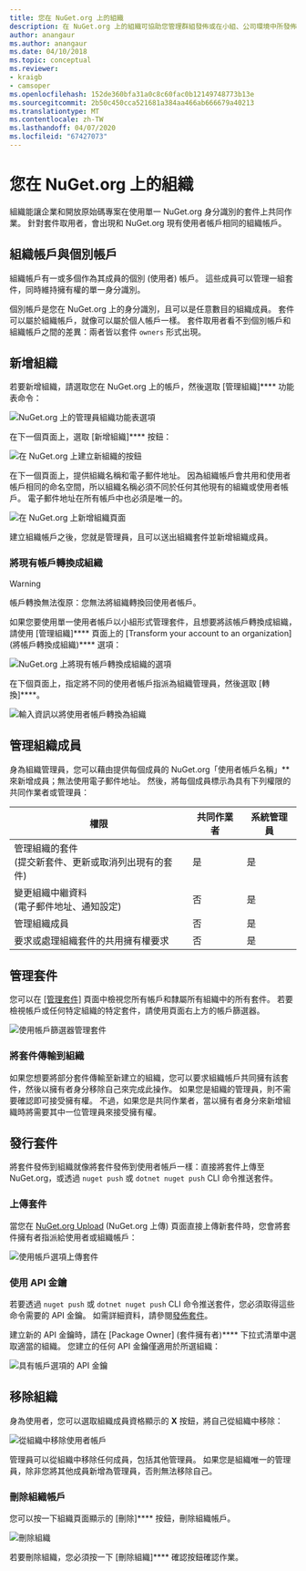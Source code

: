 ```yaml
---
title: 您在 NuGet.org 上的組織
description: 在 NuGet.org 上的組織可協助您管理群組發佈或在小組、公司環境中所發佈套件。
author: anangaur
ms.author: anangaur
ms.date: 04/10/2018
ms.topic: conceptual
ms.reviewer:
- kraigb
- camsoper
ms.openlocfilehash: 152de360bfa31a0c8c60fac0b12149748773b13e
ms.sourcegitcommit: 2b50c450cca521681a384aa466ab666679a40213
ms.translationtype: MT
ms.contentlocale: zh-TW
ms.lasthandoff: 04/07/2020
ms.locfileid: "67427073"
---
```

# <a name="your-organization-on-nugetorg"></a>您在 NuGet.org 上的組織

組織能讓企業和開放原始碼專案在使用單一 NuGet.org 身分識別的套件上共同作業。 針對套件取用者，會出現和 NuGet.org 現有使用者帳戶相同的組織帳戶。

## <a name="organization-accounts-vs-individual-accounts"></a>組織帳戶與個別帳戶

組織帳戶有一或多個作為其成員的個別 (使用者) 帳戶。 這些成員可以管理一組套件，同時維持擁有權的單一身分識別。

個別帳戶是您在 NuGet.org 上的身分識別，且可以是任意數目的組織成員。 套件可以屬於組織帳戶，就像可以屬於個人帳戶一樣。 套件取用者看不到個別帳戶和組織帳戶之間的差異：兩者皆以套件 `owners` 形式出現。

## <a name="adding-a-new-organization"></a>新增組織

若要新增組織，請選取您在 NuGet.org 上的帳戶，然後選取 [管理組織]**** 功能表命令：

![NuGet.org 上的管理員組織功能表選項](media/org-manage-option.png)

在下一個頁面上，選取 [新增組織]**** 按鈕：

![在 NuGet.org 上建立新組織的按鈕](media/org-add-new-option.png)

在下一個頁面上，提供組織名稱和電子郵件地址。 因為組織帳戶會共用和使用者帳戶相同的命名空間，所以組織名稱必須不同於任何其他現有的組織或使用者帳戶。 電子郵件地址在所有帳戶中也必須是唯一的。

![在 NuGet.org 上新增組織頁面](media/org-add-new-page.png)

建立組織帳戶之後，您就是管理員，且可以送出組織套件並新增組織成員。

### <a name="transform-existing-account-to-an-organization"></a>將現有帳戶轉換成組織

> [!Warning]
> 帳戶轉換無法復原：您無法將組織轉換回使用者帳戶。

如果您要使用單一使用者帳戶以小組形式管理套件，且想要將該帳戶轉換成組織，請使用 [管理組織]**** 頁面上的 [Transform your account to an organization] \(將帳戶轉換成組織\)**** 選項：

![NuGet.org 上將現有帳戶轉換成組織的選項](media/org-transform-option.png)

在下個頁面上，指定將不同的使用者帳戶指派為組織管理員，然後選取 [轉換]****。

![輸入資訊以將使用者帳戶轉換為組織](media/org-transform-page.png)

## <a name="managing-organization-members"></a>管理組織成員

身為組織管理員，您可以藉由提供每個成員的 NuGet.org「使用者帳戶名稱」** 來新增成員；無法使用電子郵件地址。 然後，將每個成員標示為具有下列權限的共同作業者或管理員：

| 權限 | 共同作業者 | 系統管理員 |
| --- | --- | --- |
| 管理組織的套件<br/>(提交新套件、更新或取消列出現有的套件) | 是 | 是 |
| 變更組織中繼資料<br/>(電子郵件地址、通知設定) | 否 | 是 |
| 管理組織成員 | 否 | 是 |
| 要求或處理組織套件的共用擁有權要求 | 否 | 是 |

## <a name="managing-packages"></a>管理套件

您可以在 [[管理套件]](https://www.nuget.org/account/Packages) 頁面中檢視您所有帳戶和隸屬所有組織中的所有套件。 若要檢視帳戶或任何特定組織的特定套件，請使用頁面右上方的帳戶篩選器。

![使用帳戶篩選器管理套件](media/org-manage-packages-option.png)

### <a name="transferring-packages-to-an-organization"></a>將套件傳輸到組織
如果您想要將部分套件傳輸至新建立的組織，您可以要求組織帳戶共同擁有該套件，然後以擁有者身分移除自己來完成此操作。 如果您是組織的管理員，則不需要確認即可接受擁有權。 不過，如果您是共同作業者，當以擁有者身分來新增組織時將需要其中一位管理員來接受擁有權。

## <a name="publishing-packages"></a>發行套件

將套件發佈到組織就像將套件發佈到使用者帳戶一樣：直接將套件上傳至 NuGet.org，或透過 `nuget push` 或 `dotnet nuget push` CLI 命令推送套件。

### <a name="uploading-packages"></a>上傳套件

當您在 [NuGet.org Upload](https://www.nuget.org/packages/manage/upload) (NuGet.org 上傳) 頁面直接上傳新套件時，您會將套件擁有者指派給使用者或組織帳戶：

![使用帳戶選項上傳套件](media/org-upload-option.png)

### <a name="using-api-keys"></a>使用 API 金鑰

若要透過 `nuget push` 或 `dotnet nuget push` CLI 命令推送套件，您必須取得這些命令需要的 API 金鑰。 如需詳細資料，請參閱[發佈套件](../quickstart/create-and-publish-a-package-using-visual-studio.md#publish-the-package)。

建立新的 API 金鑰時，請在 [Package Owner] \(套件擁有者\)**** 下拉式清單中選取適當的組織。 您建立的任何 API 金鑰僅適用於所選組織：

![具有帳戶選項的 API 金鑰](media/org-apikey-option.png)

## <a name="removing-an-organization"></a>移除組織

身為使用者，您可以選取組織成員資格顯示的 **X** 按鈕，將自己從組織中移除：

![從組織中移除使用者帳戶](media/org-remove-self-option.png)

管理員可以從組織中移除任何成員，包括其他管理員。 如果您是組織唯一的管理員，除非您將其他成員新增為管理員，否則無法移除自己。

### <a name="deleting-an-organization-account"></a>刪除組織帳戶

您可以按一下組織頁面顯示的 [刪除]**** 按鈕，刪除組織帳戶。

![刪除組織](media/org-delete-option.png)

若要刪除組織，您必須按一下 [刪除組織]**** 確認按鈕確認作業。
